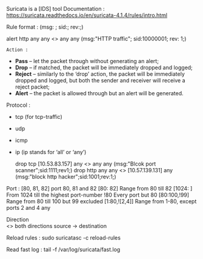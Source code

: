 Suricata is a [IDS] tool 
Documentation : https://suricata.readthedocs.io/en/suricata-4.1.4/rules/intro.html

Rule format :
<action> <protocol> <source> <source port> <direction> <destination> <destination port> (msg: <message>; sid:<signature id>; rev:<revision>;)

alert http any any <> any any (msg:"HTTP traffic";  sid:10000001; rev: 1;)

	Action : 
-   **Pass** – let the packet through without generating an alert;
-   **Drop** – if matched, the packet will be immediately dropped and logged;
-   **Reject** – similarly to the ‘drop’ action, the packet will be immediately dropped and logged, but both the sender and receiver will receive a reject packet;
-   **Alert** – the packet is allowed through but an alert will be generated.

Protocol :
-   tcp (for tcp-traffic)
-   udp
-   icmp
-   ip (ip stands for ‘all’ or ‘any’)
	
	drop tcp [10.53.83.157] any <> any any (msg:"Blcok port scanner";sid:1111;rev1;)
	drop http any  any <> [10.57.139.131] any (msg:"block http hacker";sid:1001;rev:1;)
	
Port : 
\[80, 81, 82\]		port 80, 81 and 82
\[80: 82\]			Range from 80 till 82
\[1024: \]			From 1024 till the highest port-number
!80						Every port but 80
\[80:100,!99\]	Range from 80 till 100 but 99 excluded
\[1:80,!\[2,4\]\]	Range from 1-80, except ports 2 and 4
any
	
Direction	
<> 		both directions
source -> destination

Reload rules :
	sudo suricatasc -c reload-rules
	
Read fast log : 
	tail -f /var/log/suricata/fast.log